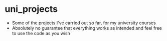 # uni_projects
* Some of the projects I've carried out so far, for my university courses
* Absolutely no guarantee that everything works as intended and feel free to use the code as you wish
